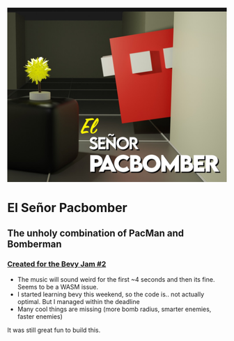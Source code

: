 ![material/cover.jpg](material/cover.jpg)

# El Señor Pacbomber

## The unholy combination of PacMan and Bomberman

### [Created for the Bevy Jam #2](https://itch.io/jam/bevy-jam-2)

- The music will sound weird for the first ~4 seconds and then its fine. Seems to be a WASM issue.
- I started learning bevy this weekend, so the code is.. not actually optimal. But I managed within the deadline
- Many cool things are missing (more bomb radius, smarter enemies, faster enemies)

It was still great fun to build this.
